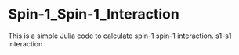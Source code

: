 # Spin-1_Spin-1_Interaction
 This is a simple Julia code to calculate spin-1 spin-1 interaction. s1-s1 interaction

